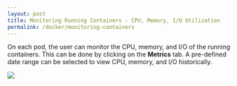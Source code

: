 ```yaml
---
layout: post
title: Monitoring Running Containers - CPU, Memory, I/O Utilization
permalink: /docker/monitoring-containers
---
```


On each pod, the user can monitor the CPU, memory, and I/O of the running containers. This can be done by clicking on the **Metrics** tab. A pre-defined date range can be selected to view CPU, memory, and I/O historically.

![]({{site.cdn}}/webservices/docker/monitoring.png)
